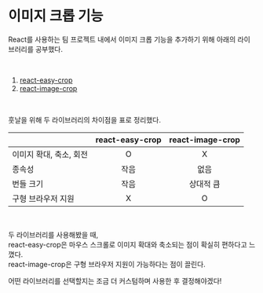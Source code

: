 # 이미지 크롭 기능

React를 사용하는 팀 프로젝트 내에서 이미지 크롭 기능을 추가하기 위해 아래의 라이브러리를 공부했다.

<br/>

1. [react-easy-crop](https://www.npmjs.com/package/react-easy-crop)
2. [react-image-crop](https://www.npmjs.com/package/react-image-crop)

<br/>

훗날을 위해 두 라이브러리의 차이점을 표로 정리했다.

|                         | react-easy-crop | react-image-crop |
| ----------------------- | :-------------: | :--------------: |
| 이미지 확대, 축소, 회전 |        O        |        X         |
| 종속성                  |      작음       |       없음       |
| 번들 크기               |      작음       |    상대적 큼     |
| 구형 브라우저 지원      |        X        |        O         |

<br/>

두 라이브러리를 사용해봤을 때,  
react-easy-crop은 마우스 스크롤로 이미지 확대와 축소되는 점이 확실히 편하다고 느꼈다.  
react-image-crop은 구형 브라우저 지원이 가능하다는 점이 끌린다.

어떤 라이브러리를 선택할지는 조금 더 커스텀하며 사용한 후 결정해야겠다!

